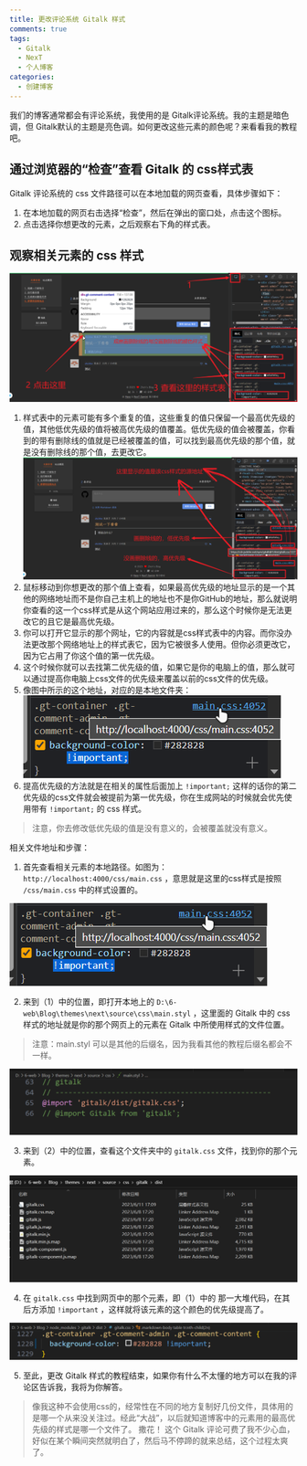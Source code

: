 ```yaml
---
title: 更改评论系统 Gitalk 样式
comments: true
tags:
  - Gitalk
  - NexT
  - 个人博客
categories:
  - 创建博客
---
```


我们的博客通常都会有评论系统，我使用的是 Gitalk评论系统。我的主题是暗色调，但 Gitalk默认的主题是亮色调。如何更改这些元素的颜色呢？来看看我的教程吧。
<!--more-->

## 通过浏览器的“检查”查看 Gitalk 的 css样式表

Gitalk 评论系统的 css 文件路径可以在本地加载的网页查看，具体步骤如下：

1. 在本地加载的网页右击选择“检查”，然后在弹出的窗口处，点击这个图标。
2. 点击选择你想更改的元素，之后观察右下角的样式表。

## 观察相关元素的 css 样式

![查看样式表](https://github.com/zhchhe/image-bed/raw/0003d2e6cdb060e5ea50f9e35ea28eeb749fbcf6/%E5%8D%9A%E5%AE%A2%E5%9B%BE%E7%89%87/Snipaste_2023-06-11_17-21-40.png)

1. 样式表中的元素可能有多个重复的值，这些重复的值只保留一个最高优先级的值，其他低优先级的值将被高优先级的值覆盖。低优先级的值会被覆盖，你看到的带有删除线的值就是已经被覆盖的值，可以找到最高优先级的那个值，就是没有删除线的那个值，去更改它。
![查看样式表](https://github.com/zhchhe/image-bed/raw/0003d2e6cdb060e5ea50f9e35ea28eeb749fbcf6/%E5%8D%9A%E5%AE%A2%E5%9B%BE%E7%89%87/Snipaste_2023-06-11_18-00-59.png)
2. 鼠标移动到你想更改的那个值上查看，如果最高优先级的地址显示的是一个其他的网络地址而不是你自己主机上的地址也不是你GitHub的地址，那么就说明你查看的这一个css样式是从这个网站应用过来的，那么这个时候你是无法更改它的且它是最高优先级。
3. 你可以打开它显示的那个网址，它的内容就是css样式表中的内容。而你没办法更改那个网络地址上的样式表它，因为它被很多人使用。但你必须更改它，因为它占用了你这个值的第一优先级。
4. 这个时候你就可以去找第二优先级的值，如果它是你的电脑上的值，那么就可以通过提高你电脑上css文件的优先级来覆盖以前的css文件的优先级。
5. 像图中所示的这个地址，对应的是本地文件夹： ![本地css样式应用地址](https://github.com/zhchhe/image-bed/raw/0003d2e6cdb060e5ea50f9e35ea28eeb749fbcf6/%E5%8D%9A%E5%AE%A2%E5%9B%BE%E7%89%87/Snipaste_2023-06-11_18-16-43.png)
6. 提高优先级的方法就是在相关的属性后面加上 `!important;` 这样的话你的第二优先级的css文件就会被提前为第一优先级，你在生成网站的时候就会优先使用带有  `!important;` 的 css 样式。

> 注意，你去修改低优先级的值是没有意义的，会被覆盖就没有意义。

相关文件地址和步骤：

1. 首先查看相关元素的本地路径。如图为： `http://localhost:4000/css/main.css` ，意思就是这里的css样式是按照 `/css/main.css` 中的样式设置的。

![本地css样式应用地址](https://github.com/zhchhe/image-bed/raw/0003d2e6cdb060e5ea50f9e35ea28eeb749fbcf6/%E5%8D%9A%E5%AE%A2%E5%9B%BE%E7%89%87/Snipaste_2023-06-11_18-16-43.png)

2. 来到（1）中的位置，即打开本地上的 `D:\6-web\Blog\themes\next\source\css\main.styl` ，这里面的 Gitalk 中的 css 样式的地址就是你的那个网页上的元素在 Gitalk 中所使用样式的文件位置。

> 注意：main.styl 可以是其他的后缀名，因为我看其他的教程后缀名都会不一样。

![指向的css文件](https://github.com/zhchhe/image-bed/raw/0003d2e6cdb060e5ea50f9e35ea28eeb749fbcf6/%E5%8D%9A%E5%AE%A2%E5%9B%BE%E7%89%87/Snipaste_2023-06-11_18-20-33.png)

3. 来到（2）中的位置，查看这个文件夹中的 `gitalk.css` 文件，找到你的那个元素。

![css文件所在位置](https://github.com/zhchhe/image-bed/raw/0003d2e6cdb060e5ea50f9e35ea28eeb749fbcf6/%E5%8D%9A%E5%AE%A2%E5%9B%BE%E7%89%87/Snipaste_2023-06-11_18-18-49.png)

4. 在 `gitalk.css` 中找到网页中的那个元素，即（1）中的 那一大堆代码，在其后方添加  `!important` ，这样就将该元素的这个颜色的优先级提高了。

![加上提高优先级的代码](https://github.com/zhchhe/image-bed/raw/0003d2e6cdb060e5ea50f9e35ea28eeb749fbcf6/%E5%8D%9A%E5%AE%A2%E5%9B%BE%E7%89%87/Snipaste_2023-06-11_18-23-28.png)

5. 至此，更改 Gitalk 样式的教程结束，如果你有什么不太懂的地方可以在我的评论区告诉我，我将为你解答。

> 像我这种不会使用css的，经常性在不同的地方复制好几份文件，具体用的是哪一个从来没关注过。经此“大战”，以后就知道博客中的元素用的最高优先级的样式是哪一个文件了。
> 撒花！ 这个 Gitalk 评论可费了我不少心血，好似在某个瞬间突然就明白了，然后马不停蹄的就来总结，这个过程太爽了。
